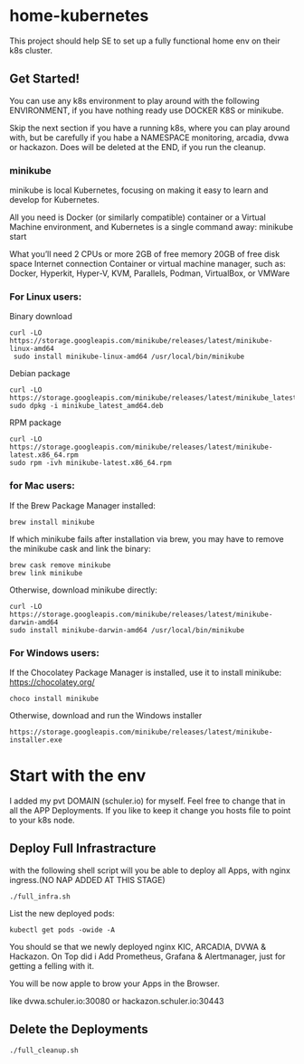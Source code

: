 # home-kubernetes


This project should help SE to set up a fully functional home env on their k8s cluster.

## Get Started!

You can use any k8s environment to play around with the following ENVIRONMENT, if you have nothing ready use DOCKER K8S or minikube.

Skip the next section if you have a running k8s, where you can play around with, but be carefully if you habe a NAMESPACE monitoring, arcadia, dvwa or hackazon. Does will be deleted at the END, if you run the cleanup.


### minikube

minikube is local Kubernetes, focusing on making it easy to learn and develop for Kubernetes.

All you need is Docker (or similarly compatible) container or a Virtual Machine environment, and Kubernetes is a single command away: minikube start

What you’ll need
2 CPUs or more
2GB of free memory
20GB of free disk space
Internet connection
Container or virtual machine manager, such as: Docker, Hyperkit, Hyper-V, KVM, Parallels, Podman, VirtualBox, or VMWare


### For Linux users:

Binary download
```
curl -LO https://storage.googleapis.com/minikube/releases/latest/minikube-linux-amd64
 sudo install minikube-linux-amd64 /usr/local/bin/minikube
```
Debian package
```
curl -LO https://storage.googleapis.com/minikube/releases/latest/minikube_latest_amd64.deb
sudo dpkg -i minikube_latest_amd64.deb
```
RPM package
```
curl -LO https://storage.googleapis.com/minikube/releases/latest/minikube-latest.x86_64.rpm
sudo rpm -ivh minikube-latest.x86_64.rpm
```

### for Mac users:

If the Brew Package Manager installed:
```
brew install minikube
```
If which minikube fails after installation via brew, you may have to remove the minikube cask and link the binary:

```
brew cask remove minikube
brew link minikube
```
Otherwise, download minikube directly:
```
curl -LO https://storage.googleapis.com/minikube/releases/latest/minikube-darwin-amd64
sudo install minikube-darwin-amd64 /usr/local/bin/minikube
```

### For Windows users:

If the Chocolatey Package Manager is installed, use it to install minikube:
https://chocolatey.org/

```
choco install minikube
```
Otherwise, download and run the Windows installer

```
https://storage.googleapis.com/minikube/releases/latest/minikube-installer.exe
```


# Start with the env

I added my pvt DOMAIN (schuler.io) for myself. Feel free to change that in all the APP Deployments. If you like to keep it change you hosts file to point to your k8s node.

## Deploy Full Infrastracture

with the following shell script will you be able to deploy all Apps, with nginx ingress.(NO NAP ADDED AT THIS STAGE)

```
./full_infra.sh

```

List the new deployed pods:

```
kubectl get pods -owide -A

```

You should se that we newly deployed nginx KIC, ARCADIA, DVWA & Hackazon. On Top did i Add Prometheus, Grafana & Alertmanager, just for getting a felling with it.

You will be now apple to brow your Apps in the Browser.

like dvwa.schuler.io:30080 or hackazon.schuler.io:30443

## Delete the Deployments

```
./full_cleanup.sh

```
